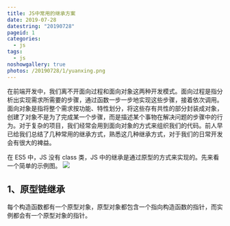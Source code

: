 ```yaml
---
title: JS中常用的继承方案
date: 2019-07-28
datestring: "20190728"
pageid: 1
categories:
  - js
tags:
  - js
noshowgallery: true
photos: /20190728/1/yuanxing.png
---
```


在前端开发中，我们离不开面向过程和面向对象这两种开发模式。面向过程是指分析出实现需求所需要的步骤，通过函数一步一步地实现这些步骤，接着依次调用。面向对象是指将整个需求按功能、特性划分，将这些存有共性的部分封装成对象，创建了对象不是为了完成某一个步骤，而是描述某个事物在解决问题的步骤中的行为。对于复杂的项目，我们经常会用到面向对象的方式来组织我们的代码。前人早已给我们总结了几种常用的继承方式，熟悉这几种继承方式，对于我们的日常开发会有很大的裨益。

<!-- more -->

在 ES5 中，JS 没有 class 类，JS 中的继承是通过原型的方式来实现的。先来看一个简单的示例图。
![](/20190728/1/jicheng.png)

## 1、原型链继承

每个构造函数都有一个原型对象，原型对象都包含一个指向构造函数的指针，而实例都会有一个原型对象的指针。
